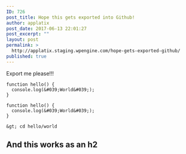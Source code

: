```yaml
---
ID: 726
post_title: Hope this gets exported into Github!
author: applatix
post_date: 2017-06-13 22:01:27
post_excerpt: ""
layout: post
permalink: >
  http://applatix.staging.wpengine.com/hope-gets-exported-github/
published: true
---
```

<p>Export me please!!!</p>

<pre><code>function hello() {
  console.log(&amp;#039;World&amp;#039;);
}
</code></pre>

<pre><code class=\"javascript\">function hello() {
  console.log(&amp;#039;World&amp;#039;);
}
</code></pre>

<pre><code>&amp;gt; cd hello/world
</code></pre>

<h2>And this works as an h2</h2>